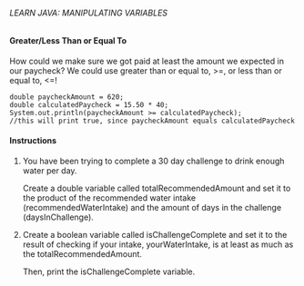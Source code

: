 ###### LEARN JAVA: MANIPULATING VARIABLES

#### Greater/Less Than or Equal To

How could we make sure we got paid at least the amount we expected in our paycheck? We could use greater than or equal to, >=, or less than or equal to, <=!
```
double paycheckAmount = 620;
double calculatedPaycheck = 15.50 * 40;
System.out.println(paycheckAmount >= calculatedPaycheck);
//this will print true, since paycheckAmount equals calculatedPaycheck
```

#### Instructions

1. You have been trying to complete a 30 day challenge to drink enough water per day.

    Create a double variable called totalRecommendedAmount and set it to the product of the recommended water intake (recommendedWaterIntake) and the amount of days in the challenge (daysInChallenge).

2. Create a boolean variable called isChallengeComplete and set it to the result of checking if your intake, yourWaterIntake, is at least as much as the totalRecommendedAmount.

    Then, print the isChallengeComplete variable.